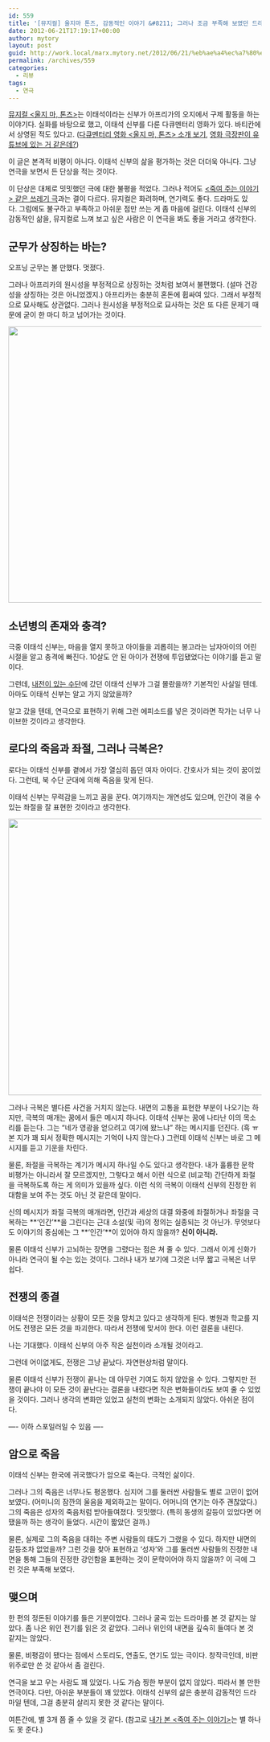```yaml
---
id: 559
title: '[뮤지컬] 울지마 톤즈, 감동적인 이야기 &#8211; 그러나 조금 부족해 보였던 드라마'
date: 2012-06-21T17:19:17+00:00
author: mytory
layout: post
guid: http://work.local/marx.mytory.net/2012/06/21/%eb%ae%a4%ec%a7%80%ec%bb%ac-%ec%9a%b8%ec%a7%80%eb%a7%88-%ed%86%a4%ec%a6%88-%ea%b0%90%eb%8f%99%ec%a0%81%ec%9d%b8-%ec%9d%b4%ec%95%bc%ea%b8%b0-%ea%b7%b8%eb%9f%ac%eb%82%98-%ec%a1%b0%ea%b8%88-%eb%b6%80/
permalink: /archives/559
categories:
  - 리뷰
tags:
  - 연극
---
```

<a href="http://www.facebook.com/musicaldontcrytonj" target="_blank" class="tx-link">뮤지컬 <울지 마, 톤즈></a>는 이태석이라는&nbsp;신부가 아프리가의 오지에서 구제&nbsp;활동을 하는 이야기다. 실화를 바탕으로 했고, 이태석&nbsp;신부를 다룬 다큐멘터리 영화가 있다. 바티칸에서 상영된 적도 있다고. (<a href="http://movie.daum.net/moviedetail/moviedetailMain.do?movieId=58808" target="_blank" class="tx-link">다큐멘터리 영화 <울지 마, 톤즈> 소개 보기</a>, <a href="http://www.youtube.com/watch?v=s7fykD7hOfg" target="_blank" class="tx-link">영화 극장판이 유튜브에 있는 거 같은데?</a>)

이 글은 본격적 비평이 아니다. 이태석 신부의 삶을 평가하는 것은 더더욱 아니다. 그냥 연극을 보면서 든 단상을 적는 것이다.

이 단상은 대체로 밋밋했던 극에 대한 불평을 적었다. 그러나 적어도 <a href="http://spar2003.tistory.com/206" target="_blank" class="tx-link">&lt;죽여 주는 이야기&gt; 같은</a><a href="http://spar2003.tistory.com/206" target="_blank" class="tx-link">&nbsp;쓰레기 극</a>과는 결이 다르다. 뮤지컬은 화려하며, 연기력도 좋다. 드라마도 있다.&nbsp;그럼에도 불구하고 부족하고 아쉬운 점만 쓰는 게 좀 마음에 걸린다. 이태석 신부의 감동적인 삶을, 뮤지컬로 느껴 보고 싶은 사람은 이 연극을 봐도 좋을 거라고 생각한다.

## 군무가 상징하는 바는?

오프닝 군무는 볼 만했다. 멋졌다.&nbsp;

그러나 아프리카의 원시성을 부정적으로 상징하는 것처럼 보여서 불편했다. (설마&nbsp;건강성을 상징하는 것은 아니었겠지.) 아프리카는 충분히 혼돈에 휩싸여 있다. 그래서 부정적으로 묘사해도 상관없다. 그러나 원시성을 부정적으로 묘사하는 것은 또 다른 문제기 때문에 굳이 한 마디 하고 넘어가는 것이다.

<p style="text-align:center">
  <img src="http://a4.sphotos.ak.fbcdn.net/hphotos-ak-ash3/580129_218871521565611_1073664013_n.jpg" width="550" />
</p>

## 소년병의 존재와 충격?

극중 이태석 신부는, 마음을 열지 못하고 아이들을 괴롭히는 봉고라는 남자아이의 어린 시절을 알고 충격에 빠진다. 10살도 안 된 아이가 전쟁에 투입됐었다는 이야기를 듣고 말이다.

그런데, <a href="http://wspaper.org/article/1441" target="_blank" class="tx-link" title="수단의 비극, 격주간 다함께 36호, 2004-07-26">내전이 있는 수단</a>에 갔던 이태석 신부가 그걸 몰랐을까? 기본적인 사실일 텐데. 아마도 이태석 신부는 알고 가지 않았을까?

알고 갔을 텐데, 연극으로 표현하기 위해 그런 에피소드를 넣은 것이라면 작가는 너무 나이브한 것이라고 생각한다.

## 로다의 죽음과 좌절, 그러나 극복은?

로다는 이태석 신부를 곁에서 가장 열심히 돕던 여자 아이다. 간호사가 되는 것이 꿈이었다. 그런데, 북 수단 군대에 의해 죽음을 맞게 된다.

이태석 신부는 무력감을 느끼고 꿈을 꾼다. 여기까지는 개연성도 있으며, 인간이 겪을 수 있는 좌절을 잘 표현한 것이라고 생각한다.

<p style="text-align: center">
  <img src="http://a2.sphotos.ak.fbcdn.net/hphotos-ak-ash4/292625_228102257309204_1876845185_n.jpg" width="550" />
</p>

그러나 극복은 별다른 사건을 거치지 않는다. 내면의 고통을 표현한 부분이 나오기는 하지만, 극복의 매개는 꿈에서 들은 메시지 하나다.&nbsp;이태석 신부는 꿈에 나타난 이의 목소리를 듣는다. 그는 &#8220;네가 영광을 얻으려고 여기에 왔느냐&#8221; 하는 메시지를 던진다. (흑 ㅠ 본 지가 꽤 되서 정확한 메시지는 기억이 나지 않는다.) 그런데 이태석 신부는 바로 그 메시지를 듣고 기운을 차린다.

물론, 좌절을 극복하는 계기가 메시지 하나일 수도 있다고 생각한다. 내가 훌륭한 문학 비평가는 아니라서 잘 모르겠지만, 그렇다고 해서 이런 식으로 (비교적) 간단하게 좌절을 극복하도록 하는 게 의미가 있을까 싶다. 이런 식의 극복이 이태석 신부의 진정한 위대함을 보여 주는 것도 아닌 것 같은데 말이다.

신의 메시지가 좌절 극복의 매개라면, 인간과 세상의 대결&nbsp;와중에 좌절하거나 좌절을 극복하는 **‘인간’**을 그린다는 근대 소설(및 극)의 정의는 실종되는 것 아닌가. 무엇보다도 이야기의 중심에는 그 **‘인간’**이 있어야 하지 않을까? **신이 아니라.**

물론 이태석 신부가 고뇌하는 장면을 그렸다는 점은 쳐 줄 수 있다. 그래서 이게 신화가 아니라 연극이 될 수는 있는 것이다.&nbsp;그러나 내가 보기에 그것은 너무 짧고 극복은 너무 쉽다.

## 전쟁의 종결

이태석은 전쟁이라는 상황이 모든 것을 망치고 있다고 생각하게 된다. 병원과 학교를 지어도 전쟁은 모든 것을 파괴한다. 따라서 전쟁에 맞서야 한다. 이런 결론을 내린다.

나는 기대했다. 이태석 신부의 아주 작은 실천이라 소개될 것이라고.

그런데 어이없게도, 전쟁은 그냥 끝났다. 자연현상처럼 말이다.&nbsp;

물론 이태석 신부가 전쟁이 끝나는 데 아무런 기여도 하지 않았을 수 있다. 그렇지만 전쟁이 끝나야 이 모든 것이 끝난다는 결론을 내렸다면 작은 변화들이라도 보여 줄 수 있었을 것이다. 그러나 생각의 변화만 있었고 실천의 변화는 소개되지 않았다. 아쉬운 점이다.

&#8212;- 이하 스포일러일 수 있음 &#8212;-

## 암으로 죽음

이태석 신부는 한국에 귀국했다가 암으로 죽는다. 극적인 삶이다.

그러나 그의 죽음은 너무나도 평온했다. 심지어 그를 둘러싼 사람들도 별로 고민이 없어 보였다. (어미니의 잠깐의 울음을 제외하고는 말이다. 어머니의 연기는 아주 괜찮았다.) 그의 죽음은 성자의 죽음처럼 받아들여졌다. 밋밋했다. (특히 동생의 갈등이 있었다면 어땠을까 하는 생각이 들었다. 시간이 짧았던 걸까.)

물론, 실제로 그의 죽음을 대하는 주변 사람들의 태도가 그랬을 수 있다. 하지만 내면의 갈등조차 없었을까? 그런 것을 찾아 표현하고 &#8216;성자&#8217;와 그를 둘러싼 사람들의 진정한 내면을 통해 그들의 진정한 강인함을 표현하는 것이 문학이어야 하지 않을까? 이 극에 그런 것은 부족해 보였다.

## 맺으며

한 편의 정돈된 이야기를 들은 기분이었다. 그러나 굴곡 있는 드라마를 본 것 같지는 않았다. 좀 나은 위인 전기를 읽은 것 같았다. 그러나 위인의 내면을 깊숙히 들여다 본 것 같지는 않았다.

물론, 비평감이 됐다는 점에서 스토리도, 연출도, 연기도 있는 극이다. 창작극인데, 비판 위주로만 쓴 것 같아서 좀 걸린다.

연극을 보고 우는 사람도 꽤 있었다. 나도 가슴 찡한 부분이 없지 않았다. 따라서&nbsp;볼 만한 연극이다. 다만, 아쉬운 부분들이 꽤 있었다. 이태석 신부의 삶은 충분히 감동적인 드라마일 텐데, 그걸 충분히 살리지 못한 것 같다는 말이다.

여튼간에, 별 3개 쯤 줄 수 있을 것 같다. (참고로 <a href="http://spar2003.tistory.com/206" target="_blank" class="tx-link">내가 본 &lt;죽여 주는 이야기&gt;</a>는 별 하나도 못 준다.)
